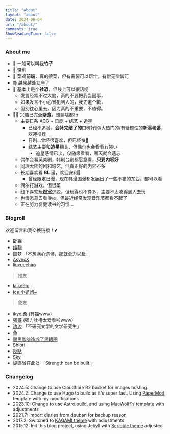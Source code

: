 ```yaml
---
title: "About"
layout: "about"
date: 2024-06-04
url: "/about/"
comments: true
ShowReadingTime: false
---
```



### About me

- 💖 一般可以叫我**竹子**
- 📍 深圳
- 🐔 菜鸡**前端**，真的很菜，但有需要可以帮忙，有偿无偿皆可
- ♍️ 越来越处女座了
- 💬 基本上是个**社恐**，但线上可以很话唠
  - 发言经常不过大脑，真的不要把我当回事，
  - 如果发言不小心冒犯到人的，我先道个歉，
  - 但别往心里去，因为真的不重要，不值得。
- 🖖🏻 兴趣已完全**杂食**，想聊啥都行
  - 主要日系 ACG + 日剧 + 综艺 + 追星
    - 已经不追番，**会补完结了的**口碑好的/大热门的/有话题性的**新番老番**，欢迎推荐
    - 日剧...曾经很喜欢，但已经快💊
    - 综艺主要和**追星**相关，但偶尔也会看看お笑い
      - 追星感情已淡，仅随缘看看，哪天就会遗忘
  - 偶尔会看英美剧，韩剧台剧都愿意看，**只要内容好**
  - 同理大陆的剧和综艺，但真正好的内容不多
  - 长期喜欢看 **BL** 漫，欢迎安利🤗
    - 曾经限定日漫，现在韩漫国漫都发展出了一些不错的东西，都可以看
  - 偶尔打游戏，但很菜
  - 线下喜欢玩**密室**逃脱，但玩得也不算多，主要不太凑得到人去玩
  - 也很愿意去看 live，但最近经常发现音乐节都看不起了
  - 正在努力复健读书的习惯...


### Blogroll

欢迎留言和我交换链接！💕

* [卧锦](https://crescendomeow.wordpress.com/)
* [绯鞠](https://loli.fj.cn/)
* [顾梦](https://blog.gumengyo.top) 「不想满心遗憾，那就全力以赴」
* [AsyncX](https://blog.asyncx.top/)
* [liuxuechao](https://blog.myxuechao.com)
> 推友
* [laike9m](https://laike9m.com/)
* [Ice 小姐姐~](https://lxy2222.github.io/)
> 象友
* [ikyo 桑](https://inokyo.wordpress.com/) (有猫www)
* [强哥](https://strongbrother.blogspot.com/) (强力吐槽太爱看啦www)
* [边边](https://rkidaki.space/) 「不研究文学的文学研究生」
* [鱼](https://seviche.cc/)
* [喝黑咖啡造成了黑眼圈](https://blog.steamed.dev/)
* [Shiori](https://shioriblog.github.io/)
* [哒哒](https://ada3104.cc/)
* [Sky](https://alignof.com/)
* [蝴蝶曾在此处](https://write.c7.io/tyou/) 「Strength can be built.」


### Changelog

- 2024.5:  Change to use Cloudflare R2 bucket for images hosting.
- 2024.2:  Change to use Hugo to build as it's super fast. Using [PaperMod](https://github.com/adityatelange/hugo-PaperMod) template with my modifications
- 2023.10: Change to use Astro.build, and using [MaeWolff's template](https://github.com/MaeWolff/astro-portfolio-template) with adjustments
- 2021.7:  Import diaries from douban for backup reason
- 2017.2:  Switched to [KAGAMI theme](https://github.com/kamikat/jekyll-theme-kagami) with adjustments
- 2015.12: Init this blog project, using Jekyll with [Scribble theme](https://github.com/muan/scribble) adjusted
